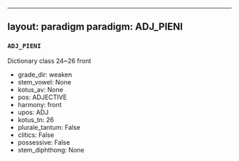 
---
layout: paradigm
paradigm: ADJ_PIENI
---
### ` ADJ_PIENI `

Dictionary class 24~26 front
* grade_dir: weaken
* stem_vowel: None
* kotus_av: None
* pos: ADJECTIVE
* harmony: front
* upos: ADJ
* kotus_tn: 26
* plurale_tantum: False
* clitics: False
* possessive: False
* stem_diphthong: None
